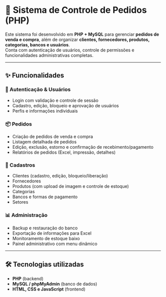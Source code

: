 # 🛒 Sistema de Controle de Pedidos (PHP)

Este sistema foi desenvolvido em **PHP + MySQL** para gerenciar **pedidos de venda e compra**, além de organizar **clientes, fornecedores, produtos, categorias, bancos e usuários**.  
Conta com autenticação de usuários, controle de permissões e funcionalidades administrativas completas.

---

## ✨ Funcionalidades

### 🔑 Autenticação & Usuários
- Login com validação e controle de sessão
- Cadastro, edição, bloqueio e aprovação de usuários
- Perfis e informações individuais

### 📦 Pedidos
- Criação de pedidos de venda e compra
- Listagem detalhada de pedidos
- Edição, exclusão, estorno e confirmação de recebimento/pagamento
- Relatórios de pedidos (Excel, impressão, detalhes)

### 👥 Cadastros
- Clientes (cadastro, edição, bloqueio/liberação)
- Fornecedores
- Produtos (com upload de imagem e controle de estoque)
- Categorias
- Bancos e formas de pagamento
- Setores

### 📊 Administração
- Backup e restauração do banco
- Exportação de informações para Excel
- Monitoramento de estoque baixo
- Painel administrativo com menu dinâmico

---

## 🛠️ Tecnologias utilizadas

- **PHP** (backend)  
- **MySQL / phpMyAdmin** (banco de dados)  
- **HTML, CSS e JavaScript** (frontend)  

